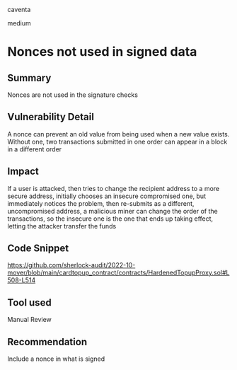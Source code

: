caventa

medium

# Nonces not used in signed data

## Summary
Nonces are not used in the signature checks

## Vulnerability Detail
A nonce can prevent an old value from being used when a new value exists. Without one, two transactions submitted in one order can appear in a block in a different order

## Impact
If a user is attacked, then tries to change the recipient address to a more secure address, initially chooses an insecure compromised one, but immediately notices the problem, then re-submits as a different, uncompromised address, a malicious miner can change the order of the transactions, so the insecure one is the one that ends up taking effect, letting the attacker transfer the funds

## Code Snippet
https://github.com/sherlock-audit/2022-10-mover/blob/main/cardtopup_contract/contracts/HardenedTopupProxy.sol#L508-L514

## Tool used
Manual Review

## Recommendation
Include a nonce in what is signed